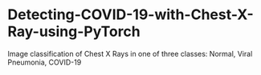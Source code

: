 # Detecting-COVID-19-with-Chest-X-Ray-using-PyTorch
Image classification of Chest X Rays in one of three classes: Normal, Viral Pneumonia, COVID-19
